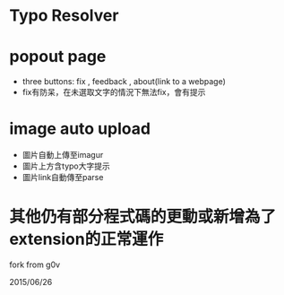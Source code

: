 # Typo Resolver

# popout page
 * three buttons: fix , feedback , about(link to a webpage)
 * fix有防呆，在未選取文字的情況下無法fix，會有提示

# image auto upload
 * 圖片自動上傳至imagur
 * 圖片上方含typo大字提示
 * 圖片link自動傳至parse

# 其他仍有部分程式碼的更動或新增為了extension的正常運作

fork from g0v

2015/06/26
